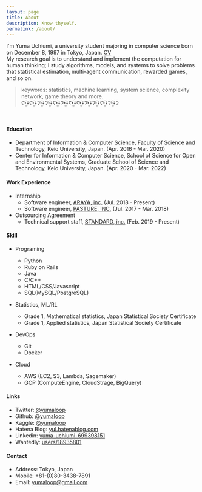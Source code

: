 ```yaml
---
layout: page
title: About
description: Know thyself.
permalink: /about/
---
```


I'm Yuma Uchiumi, a university student majoring in computer science 
born on December 8, 1997 in Tokyo, Japan.  [CV](https://github.com/yumaloop/yumaloop.github.io/blob/master/assets/pdf/CV201906.pdf)<br>
My research goal is to understand and implement the computation for human thinking; 
I study algorithms, models, and systems to solve problems that statistical estimation, multi-agent communication, rewarded games, and so on.

> keywords: statistics, machine learning, system science, complexity network, game theory and more. <br>
> ʕ•̫͡•ʕ•̫͡•ʔ•̫͡•ʔ•̫͡•ʕ•̫͡•ʔ•̫͡•ʕ•̫͡•ʕ•̫͡•ʔ•̫͡•ʔ•̫͡•ʕ•̫͡•ʔ•̫͡•ʔ

<br>

#### Education

* Department of Information & Computer Science, Faculty of Science and Technology, Keio University, Japan. (Apr. 2016 - Mar. 2020)
* Center for Information & Computer Science, School of Science for Open and Environmental Systems, Graduate School of Science and Technology, Keio University, Japan. (Apr. 2020 - Mar. 2022)

#### Work Experience

* Internship
   * Software engineer, [ARAYA, inc.](https://www.araya.org) (Jul. 2018 - Present)
   * Software engineer, [PASTURE, INC.](https://corp.pasture.biz/) (Jul. 2017 - Mar. 2018)
* Outsourcing Agreement
   * Technical support staff, [STANDARD, inc.](https://standard2017.com/) (Feb. 2019 - Present)

#### Skill

* Programing
   * Python
   * Ruby on Rails
   * Java
   * C/C++
   * HTML/CSS/Javascript
   * SQL(MySQL/PostgreSQL)

* Statistics, ML/RL
   * Grade 1, Mathematical statistics, Japan Statistical Society Certificate
   * Grade 1, Applied statistics, Japan Statistical Society Certificate

* DevOps
   * Git
   * Docker

* Cloud
   * AWS (EC2, S3, Lambda, Sagemaker)
   * GCP (ComputeEngine, CloudStrage, BigQuery) 

#### Links

* Twitter: [@yumaloop](https://twitter.com/yumaloop)
* Github: [@yumaloop](https://github.com/yumaloop)
* Kaggle: [@yumaloop](https://www.kaggle.com/yumaloop)
* Hatena Blog: [yul.hatenablog.com](https://yul.hatenablog.com/archive)
* Linkedin: [yuma-uchiumi-699398151](https://www.linkedin.com/in/yuma-uchiumi-699398151/)
* Wantedly: [users/18935801](https://www.wantedly.com/users/18935801)

#### Contact

* Address: Tokyo, Japan
* Mobile: +81-(0)80-3438-7891
* Email: yumaloop@gmail.com

